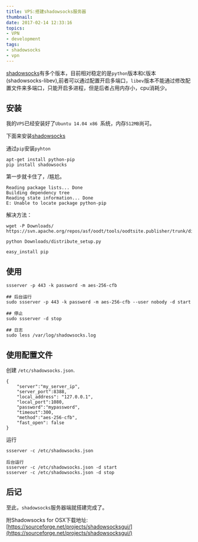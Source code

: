 ```yaml
---
title: VPS:搭建shadowsocks服务器
thumbnail: 
date: 2017-02-14 12:33:16
topics:
- VPN
- development
tags:
- shadowsocks
- vpn
---
```


[shadowsocks](https://github.com/shadowsocks/shadowsocks/tree/master)有多个版本，目前相对稳定的是`python`版本和`C`版本(shadowsocks-libev),前者可以通过配置开启多端口，`libev`版本不能通过修改配置文件来多端口，只能开启多进程，但是后者占用内存小，cpu消耗少。
<!--more-->
## 安装

我的`VPS`已经安装好了`Ubuntu 14.04 x86 `系统，内存`512MB`尚可。

下面来安装[shadowsocks](https://github.com/shadowsocks/shadowsocks/tree/master)

通过`pip`安装`pyhton`
```
apt-get install python-pip
pip install shadowsocks
```
第一步就卡住了，/尴尬。
```
Reading package lists... Done
Building dependency tree       
Reading state information... Done
E: Unable to locate package python-pip
```

解决方法：
```
wget -P Downloads/ https://svn.apache.org/repos/asf/oodt/tools/oodtsite.publisher/trunk/distribute_setup.py

python Downloads/distribute_setup.py

easy_install pip
```

## 使用

```
ssserver -p 443 -k password -m aes-256-cfb

## 后台运行
sudo ssserver -p 443 -k password -m aes-256-cfb --user nobody -d start

## 停止
sudo ssserver -d stop

## 日志
sudo less /var/log/shadowsocks.log
```

## 使用配置文件

创建 `/etc/shadowsocks.json`.

```
{
    "server":"my_server_ip",
    "server_port":8388,
    "local_address": "127.0.0.1",
    "local_port":1080,
    "password":"mypassword",
    "timeout":300,
    "method":"aes-256-cfb",
    "fast_open": false
}
```

运行

```
ssserver -c /etc/shadowsocks.json

后台运行
ssserver -c /etc/shadowsocks.json -d start
ssserver -c /etc/shadowsocks.json -d stop
```

## 后记

至此，`shadowsocks`服务器端就搭建完成了。

附Shadowsocks for OSX下载地址:[https://sourceforge.net/projects/shadowsocksgui/](https://sourceforge.net/projects/shadowsocksgui/)





